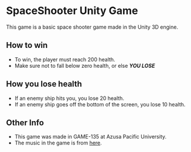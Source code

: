 # SpaceShooter Unity Game

This game is a basic space shooter game made in the Unity 3D engine. 

## How to win
* To win, the player must reach 200 health.
* Make sure not to fall below zero health, or else _**YOU LOSE**_

## How you lose health
* If an enemy ship hits you, you lose 20 health.
* If an enemy ship goes off the bottom of the screen, you lose 10 health.

## Other Info
* This game was made in GAME-135 at Azusa Pacific University.
* The music in the game is from [here](https://youtu.be/X3p8P6-fWyA).

